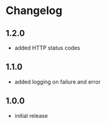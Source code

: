 # Changelog

## 1.2.0

* added HTTP status codes

## 1.1.0

* added logging on failure and error

## 1.0.0

* initial release
